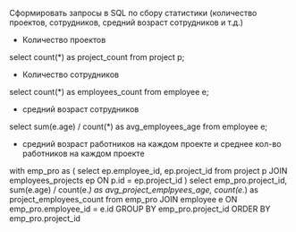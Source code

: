Сформировать запросы в SQL по сбору статистики (количество проектов, сотрудников, средний возраст сотрудников и т.д.)

* Количество проектов

select count(*) as project_count from project p;

* Количество сотрудников

select count(*) as employees_count from employee e;

* средний возраст сотрудников

select sum(e.age) / count(*)  as avg_employees_age from employee e;


* средний возраст работников на каждом проекте и среднее кол-во работников на каждом проекте

with emp_pro as (
    select ep.employee_id, ep.project_id from project p JOIN employees_projects ep ON p.id = ep.project_id
)
select
emp_pro.project_id,
sum(e.age) / count(e.*) as avg_project_emplpyees_age,
count(e.*) as project_employees_count
from emp_pro
JOIN employee e
ON emp_pro.employee_id = e.id
GROUP BY  emp_pro.project_id
ORDER BY  emp_pro.project_id

